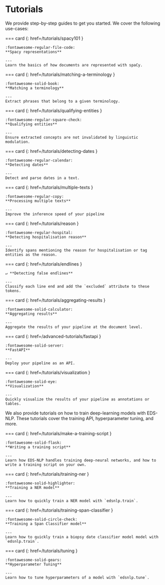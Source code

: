 # Tutorials

We provide step-by-step guides to get you started. We cover the following use-cases:

<!-- --8<-- [start:tutorials] -->

=== card {: href=/tutorials/spacy101 }

    :fontawesome-regular-file-code:
    **Spacy representations**

    ---
    Learn the basics of how documents are represented with spaCy.

=== card {: href=/tutorials/matching-a-terminology }

    :fontawesome-solid-book:
    **Matching a terminology**

    ---
    Extract phrases that belong to a given terminology.

=== card {: href=/tutorials/qualifying-entities }

    :fontawesome-regular-square-check:
    **Qualifying entities**

    ---
    Ensure extracted concepts are not invalidated by linguistic modulation.

=== card {: href=/tutorials/detecting-dates }

    :fontawesome-regular-calendar:
    **Detecting dates**

    ---
    Detect and parse dates in a text.

=== card {: href=/tutorials/multiple-texts }

    :fontawesome-regular-copy:
    **Processing multiple texts**

    ---
    Improve the inference speed of your pipeline

=== card {: href=/tutorials/reason }

    :fontawesome-regular-hospital:
    **Detecting hospitalisation reason**

    ---
    Identify spans mentioning the reason for hospitalisation or tag entities as the reason.

=== card {: href=/tutorials/endlines }

    ↵ **Detecting false endlines**

    ---
    Classify each line end and add the `excluded` attribute to these tokens.

=== card {: href=/tutorials/aggregating-results }

    :fontawesome-solid-calculator:
    **Aggregating results**

    ---
    Aggregate the results of your pipeline at the document level.

=== card {: href=/advanced-tutorials/fastapi }

    :fontawesome-solid-server:
    **FastAPI**

    ---
    Deploy your pipeline as an API.

=== card {: href=/tutorials/visualization }

    :fontawesome-solid-eye:
    **Visualization**

    ---
    Quickly visualize the results of your pipeline as annotations or tables.

We also provide tutorials on how to train deep-learning models with EDS-NLP. These tutorials cover the training API, hyperparameter tuning, and more.

<!-- --8<-- [start:deep-learning-tutorials] -->

=== card {: href=/tutorials/make-a-training-script }

    :fontawesome-solid-flask:
    **Writing a training script**

    ---
    Learn how EDS-NLP handles training deep-neural networks, and how to write a training script on your own.

=== card {: href=/tutorials/training-ner }

    :fontawesome-solid-highlighter:
    **Training a NER model**

    ---
    Learn how to quickly train a NER model with `edsnlp.train`.

=== card {: href=/tutorials/training-span-classifier }

    :fontawesome-solid-circle-check:
    **Training a Span Classifier model**

    ---
    Learn how to quickly train a biopsy date classifier model model with `edsnlp.train`.

=== card {: href=/tutorials/tuning }

    :fontawesome-solid-gears:
    **Hyperparameter Tuning**

    ---
    Learn how to tune hyperparameters of a model with `edsnlp.tune`.


<!-- --8<-- [end:deep-learning-tutorials] -->


<!-- --8<-- [end:tutorials] -->
